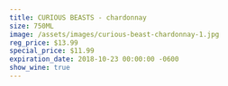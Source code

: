 ```yaml
---
title: CURIOUS BEASTS - chardonnay
size: 750ML
image: /assets/images/curious-beast-chardonnay-1.jpg
reg_price: $13.99
special_price: $11.99
expiration_date: 2018-10-23 00:00:00 -0600
show_wine: true
---
```


